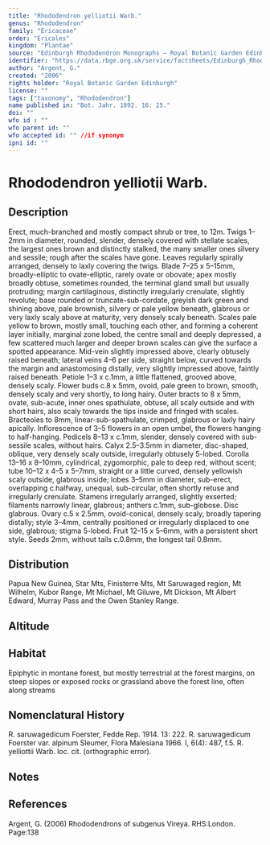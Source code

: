 ```yaml
---
title: "Rhododendron yelliotii Warb."
genus: "Rhododendron"
family: "Ericaceae"
order: "Ericales"
kingdom: "Plantae"
source: "Edinburgh Rhododendron Monographs – Royal Botanic Garden Edinburgh"
identifier: "https://data.rbge.org.uk/service/factsheets/Edinburgh_Rhododendron_Monographs.xhtml"
author: "Argent, G."
created: "2006"
rights holder: "Royal Botanic Garden Edinburgh"
license: ""
tags: ["taxonomy", "Rhododendron"]
name published in: "Bot. Jahr. 1892. 16: 25."
doi: ""
wfo id : ""
wfo parent id: ""
wfo accepted id: "" //if synonym                      
ipni id: ""
---
```


                       

# Rhododendron yelliotii Warb.

## Description
Erect, much-branched and mostly compact shrub or tree, to 12m. Twigs 1–2mm in diameter, rounded, slender, densely covered with stellate scales, the largest ones brown and distinctly stalked, the many smaller ones silvery and sessile; rough after the scales have gone. Leaves regularly spirally arranged, densely to laxly covering the twigs. Blade 7–25 x 5–15mm, broadly-elliptic to ovate-elliptic, rarely ovate or obovate; apex mostly broadly obtuse, sometimes rounded, the terminal gland small but usually protruding; margin cartilaginous, distinctly irregularly crenulate, slightly revolute; base rounded or truncate-sub-cordate, greyish dark green and shining above, pale brownish, silvery or pale yellow beneath, glabrous or very laxly scaly above at maturity, very densely scaly beneath. Scales pale yellow to brown, mostly small, touching each other, and forming a coherent layer initially, marginal zone lobed, the centre small and deeply depressed, a few scattered much larger and deeper brown scales can give the surface a spotted appearance. Mid-vein slightly impressed above, clearly obtusely raised beneath; lateral veins 4–6 per side, straight below, curved towards the margin and anastomosing distally, very slightly impressed above, faintly raised beneath. Petiole 1–3 x c.1mm, a little flattened, grooved above, densely scaly. Flower buds c.8 x 5mm, ovoid, pale green to brown, smooth, densely scaly and very shortly, to long hairy. Outer bracts to 8 x 5mm, ovate, sub-acute, inner ones spathulate, obtuse, all scaly outside and with short hairs, also scaly towards the tips inside and fringed with scales. Bracteoles to 8mm, linear-sub-spathulate, crimped, glabrous or laxly hairy apically. Inflorescence of 3–5 flowers in an open umbel, the flowers hanging to half-hanging. Pedicels 8–13 x c.1mm, slender, densely covered with sub-sessile scales, without hairs. Calyx 2.5–3.5mm in diameter, disc-shaped, oblique, very densely scaly outside, irregularly obtusely 5-lobed. Corolla 13–16 x 8–10mm, cylindrical, zygomorphic, pale to deep red, without scent; tube 10–12 x 4–5 x 5–7mm, straight or a little curved, densely yellowish scaly outside, glabrous inside; lobes 3–5mm in diameter, sub-erect, overlapping c.halfway, unequal, sub-circular, often shortly retuse and irregularly crenulate. Stamens irregularly arranged, slightly exserted; filaments narrowly linear, glabrous; anthers c.1mm, sub-globose. Disc glabrous. Ovary c.5 x 2.5mm, ovoid-conical, densely scaly, broadly tapering distally; style 3–4mm, centrally positioned or irregularly displaced to one side, glabrous; stigma 5-lobed. Fruit 12–15 x 5–6mm, with a persistent short style. Seeds 2mm, without tails c.0.8mm, the longest tail 0.8mm.

## Distribution
Papua New Guinea, Star Mts, Finisterre Mts, Mt Saruwaged region, Mt Wilhelm, Kubor Range, Mt Michael, Mt Giluwe, Mt Dickson, Mt Albert Edward, Murray Pass and the Owen Stanley Range.

## Altitude


## Habitat
Epiphytic in montane forest, but mostly terrestrial at the forest margins, on steep slopes or exposed rocks or grassland above the forest line, often along streams

## Nomenclatural History
R. saruwagedicum Foerster, Fedde Rep. 1914. 13: 222. R. saruwagedicum Foerster var. alpinum Sleumer, Flora Malesiana 1966. I, 6(4): 487, f.5. R. yelliottii Warb. loc. cit. (orthographic error).
                       
## Notes


## References

Argent, G. (2006) Rhododendrons of subgenus Vireya. RHS:London. Page:138
